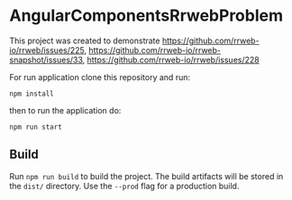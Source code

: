 # AngularComponentsRrwebProblem

This project was created to demonstrate https://github.com/rrweb-io/rrweb/issues/225, https://github.com/rrweb-io/rrweb-snapshot/issues/33, https://github.com/rrweb-io/rrweb/issues/228

For run application clone this repository and run:

`npm install`

then to run the application do:

`npm run start`

## Build

Run `npm run build` to build the project. The build artifacts will be stored in the `dist/` directory. Use the `--prod` flag for a production build.
